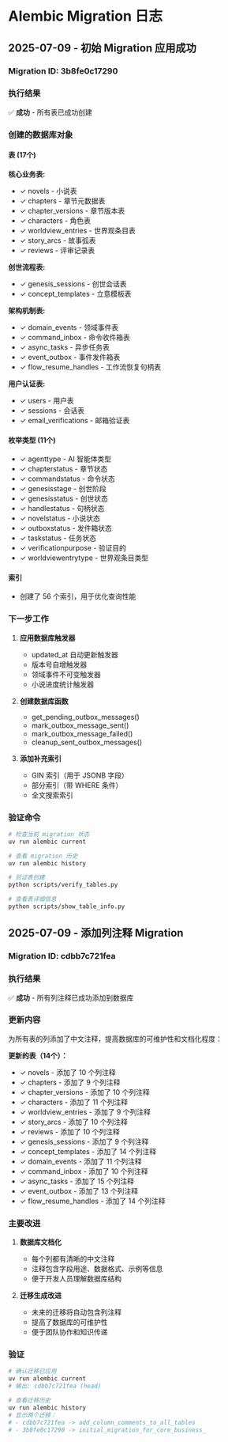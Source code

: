# Alembic Migration 日志

## 2025-07-09 - 初始 Migration 应用成功

### Migration ID: 3b8fe0c17290

### 执行结果
✅ **成功** - 所有表已成功创建

### 创建的数据库对象

#### 表 (17个)
**核心业务表:**
- ✓ novels - 小说表
- ✓ chapters - 章节元数据表  
- ✓ chapter_versions - 章节版本表
- ✓ characters - 角色表
- ✓ worldview_entries - 世界观条目表
- ✓ story_arcs - 故事弧表
- ✓ reviews - 评审记录表

**创世流程表:**
- ✓ genesis_sessions - 创世会话表
- ✓ concept_templates - 立意模板表

**架构机制表:**
- ✓ domain_events - 领域事件表
- ✓ command_inbox - 命令收件箱表
- ✓ async_tasks - 异步任务表
- ✓ event_outbox - 事件发件箱表
- ✓ flow_resume_handles - 工作流恢复句柄表

**用户认证表:**
- ✓ users - 用户表
- ✓ sessions - 会话表
- ✓ email_verifications - 邮箱验证表

#### 枚举类型 (11个)
- ✓ agenttype - AI 智能体类型
- ✓ chapterstatus - 章节状态
- ✓ commandstatus - 命令状态
- ✓ genesisstage - 创世阶段
- ✓ genesisstatus - 创世状态
- ✓ handlestatus - 句柄状态
- ✓ novelstatus - 小说状态
- ✓ outboxstatus - 发件箱状态
- ✓ taskstatus - 任务状态
- ✓ verificationpurpose - 验证目的
- ✓ worldviewentrytype - 世界观条目类型

#### 索引
- 创建了 56 个索引，用于优化查询性能

### 下一步工作

1. **应用数据库触发器**
   - updated_at 自动更新触发器
   - 版本号自增触发器
   - 领域事件不可变触发器
   - 小说进度统计触发器

2. **创建数据库函数**
   - get_pending_outbox_messages()
   - mark_outbox_message_sent()
   - mark_outbox_message_failed()
   - cleanup_sent_outbox_messages()

3. **添加补充索引**
   - GIN 索引（用于 JSONB 字段）
   - 部分索引（带 WHERE 条件）
   - 全文搜索索引

### 验证命令

```bash
# 检查当前 migration 状态
uv run alembic current

# 查看 migration 历史
uv run alembic history

# 验证表创建
python scripts/verify_tables.py

# 查看表详细信息
python scripts/show_table_info.py
```

## 2025-07-09 - 添加列注释 Migration

### Migration ID: cdbb7c721fea

### 执行结果
✅ **成功** - 所有列注释已成功添加到数据库

### 更新内容

为所有表的列添加了中文注释，提高数据库的可维护性和文档化程度：

**更新的表（14个）：**
- ✓ novels - 添加了 10 个列注释
- ✓ chapters - 添加了 9 个列注释
- ✓ chapter_versions - 添加了 10 个列注释
- ✓ characters - 添加了 11 个列注释
- ✓ worldview_entries - 添加了 9 个列注释
- ✓ story_arcs - 添加了 10 个列注释
- ✓ reviews - 添加了 10 个列注释
- ✓ genesis_sessions - 添加了 9 个列注释
- ✓ concept_templates - 添加了 14 个列注释
- ✓ domain_events - 添加了 11 个列注释
- ✓ command_inbox - 添加了 10 个列注释
- ✓ async_tasks - 添加了 15 个列注释
- ✓ event_outbox - 添加了 13 个列注释
- ✓ flow_resume_handles - 添加了 14 个列注释

### 主要改进

1. **数据库文档化**
   - 每个列都有清晰的中文注释
   - 注释包含字段用途、数据格式、示例等信息
   - 便于开发人员理解数据库结构

2. **迁移生成改进**
   - 未来的迁移将自动包含列注释
   - 提高了数据库的可维护性
   - 便于团队协作和知识传递

### 验证

```bash
# 确认迁移已应用
uv run alembic current
# 输出: cdbb7c721fea (head)

# 查看迁移历史
uv run alembic history
# 显示两个迁移：
# - cdbb7c721fea -> add_column_comments_to_all_tables
# - 3b8fe0c17290 -> initial_migration_for_core_business_
```
